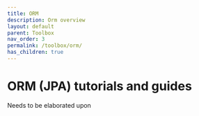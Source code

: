 ```yaml
---
title: ORM
description: Orm overview
layout: default
parent: Toolbox
nav_order: 3
permalink: /toolbox/orm/
has_children: true
---
```


# ORM (JPA) tutorials and guides

Needs to be elaborated upon